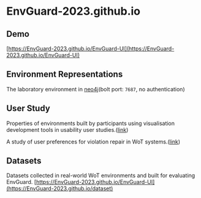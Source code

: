# EnvGuard-2023.github.io
## Demo
[https://EnvGuard-2023.github.io/EnvGuard-UI](https://EnvGuard-2023.github.io/EnvGuard-UI)

## Environment Representations

The laboratory environment in [neo4j](http://1.117.166.48:7474/browser/)(bolt port: `7687`, no authentication)

## User Study

Properties of environments built by participants using visualisation development tools in usability user studies.([link](https://github.com/EnvGuard-2023/EnvGuard-2023.github.io/blob/master/user-study/user_study.json))

A study of user preferences for violation repair in WoT systems.([link](https://github.com/EnvGuard-2023/EnvGuard-2023.github.io/blob/master/user-study/survey.docx))

## Datasets

Datasets collected in real-world WoT environments and built for evaluating EnvGuard.
[https://EnvGuard-2023.github.io/EnvGuard-UI](https://EnvGuard-2023.github.io/dataset)